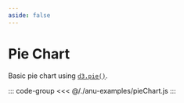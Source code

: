 ```yaml
---
aside: false
---
```

<script setup>
import { pieChart } from '../anu-examples/pieChart.js'
</script>

# Pie Chart 
Basic pie chart using [`d3.pie()`](https://d3js.org/d3-shape/pie).

<singleView :scene="pieChart" />

::: code-group
<<< @/./anu-examples/pieChart.js 
:::